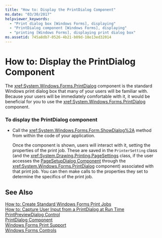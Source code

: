 ```yaml
---
title: "How to: Display the PrintDialog Component"
ms.date: "03/30/2017"
helpviewer_keywords: 
  - "Print dialog box [Windows Forms], displaying"
  - "PrintDialog component [Windows Forms], displaying"
  - "printing [Windows Forms], displaying print dialog box"
ms.assetid: 745a8db7-0526-4b21-b09d-18e13ed32014
---
```

# How to: Display the PrintDialog Component
The <xref:System.Windows.Forms.PrintDialog> component is the standard Windows print dialog box that many of your users will be familiar with. Because your users will be immediately comfortable with it, it would be beneficial for you to use the <xref:System.Windows.Forms.PrintDialog> component.  
  
### To display the PrintDialog component  
  
- Call the <xref:System.Windows.Forms.Form.ShowDialog%2A> method from within the code of your application.  
  
   Once the component is shown, users will interact with it, setting the properties of the print job. These are saved in the <!--zz <xref:System.Drawing.Printing.PrinterSetting>--> `PrinterSetting` class (and the <xref:System.Drawing.Printing.PageSettings> class, if the user accesses the [PageSetupDialog Component](../../../../docs/framework/winforms/controls/pagesetupdialog-component-windows-forms.md) through the <xref:System.Windows.Forms.PrintDialog> component) associated with that print job. You can then make calls to the properties they set to determine the specifics of the print job.  
  
## See Also  
 [How to: Create Standard Windows Forms Print Jobs](../../../../docs/framework/winforms/advanced/how-to-create-standard-windows-forms-print-jobs.md)  
 [How to: Capture User Input from a PrintDialog at Run Time](../../../../docs/framework/winforms/advanced/how-to-capture-user-input-from-a-printdialog-at-run-time.md)  
 [PrintPreviewDialog Control](../../../../docs/framework/winforms/controls/printpreviewdialog-control-windows-forms.md)  
 [PrintDialog Component](../../../../docs/framework/winforms/controls/printdialog-component-windows-forms.md)  
 [Windows Forms Print Support](../../../../docs/framework/winforms/advanced/windows-forms-print-support.md)  
 [Windows Forms Controls](../../../../docs/framework/winforms/controls/index.md)
